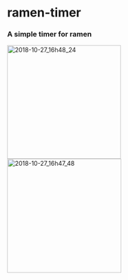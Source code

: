 # ramen-timer

### A simple timer for ramen

<img width="264" alt="2018-10-27_16h48_24" src="https://user-images.githubusercontent.com/27530743/47601213-2cbd5800-da08-11e8-9927-1c926a0e9bfc.png">
<img width="265" alt="2018-10-27_16h47_48" src="https://user-images.githubusercontent.com/27530743/47601214-32b33900-da08-11e8-84f1-0bbfee9f3fd2.png">
